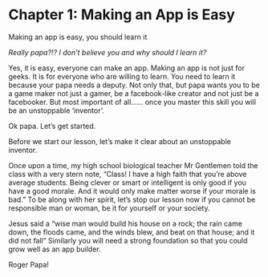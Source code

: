 # Chapter 1: Making an App is Easy

Making an app is easy, you should learn it

_Really papa?!? I don’t believe you and why should I learn it?_

Yes, it is easy, everyone can make an app. Making an app is not just for geeks. It is for 
everyone who are willing to learn. You need to learn it because your papa needs a deputy. Not only that, but papa wants you to be a game maker not just a gamer, be a facebook-like creator and not just be a facebooker. But most important of all…... once you master this skill you will be an unstoppable ‘inventor’.

Ok papa. Let’s get started.

Before we start our lesson, let’s make it clear about an unstoppable inventor.

Once upon a time, my high school biological teacher Mr Gentlemen told the class with a very stern note, “Class! I have a high faith that you’re above average students. Being clever or smart or intelligent is only good if you have a good morale. And it would only make matter worse if your morale is bad.” To be along with her spirit, let’s stop our lesson now if you cannot be responsible man or woman, be it for yourself or your society.

Jesus said a “wise man would build his house on a rock; the rain came down, the floods came, and the winds blew, and beat on that house; and it did not fall”
Similarly you will need a strong foundation so that you could grow well as an app builder.

Roger Papa!





